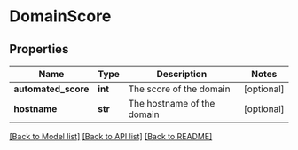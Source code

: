 # DomainScore

## Properties
Name | Type | Description | Notes
------------ | ------------- | ------------- | -------------
**automated_score** | **int** | The score of the domain | [optional] 
**hostname** | **str** | The hostname of the domain | [optional] 

[[Back to Model list]](../README.md#documentation-for-models) [[Back to API list]](../README.md#documentation-for-api-endpoints) [[Back to README]](../README.md)


